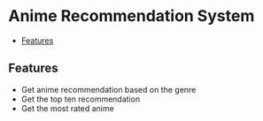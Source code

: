 <p><img src="" /></p>
<p>
<h1>Anime Recommendation System</h1>

* [Features](#features)



<a id="features"></a>
##  Features
- Get anime recommendation based on the genre
- Get the top ten recommendation
- Get the most rated anime


